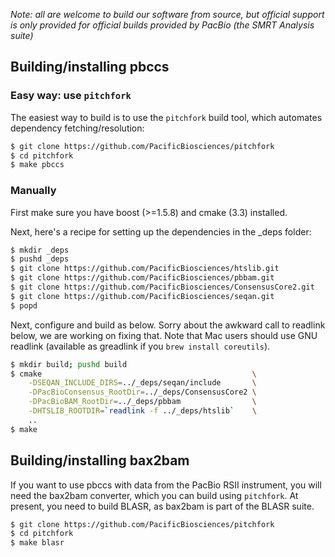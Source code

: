 *Note: all are welcome to build our software from source, but official
 support is only provided for official builds provided by PacBio
 (the SMRT Analysis suite)*

## Building/installing pbccs

### Easy way: use `pitchfork`

The easiest way to build is to use the `pitchfork` build tool, which
automates dependency fetching/resolution:

  ```sh
  $ git clone https://github.com/PacificBiosciences/pitchfork
  $ cd pitchfork
  $ make pbccs
  ```

### Manually

First make sure you have boost (>=1.5.8) and cmake (3.3) installed.

Next, here's a recipe for setting up the dependencies in the
_deps folder:

  ```sh
  $ mkdir _deps
  $ pushd _deps
  $ git clone https://github.com/PacificBiosciences/htslib.git
  $ git clone https://github.com/PacificBiosciences/pbbam.git
  $ git clone https://github.com/PacificBiosciences/ConsensusCore2.git
  $ git clone https://github.com/PacificBiosciences/seqan.git
  $ popd
  ```

Next, configure and build as below.  Sorry about the awkward call to
readlink below, we are working on fixing that.  Note that Mac users
should use GNU readlink (available as greadlink if you `brew install
coreutils`).

  ```sh
  $ mkdir build; pushd build
  $ cmake                                               \
      -DSEQAN_INCLUDE_DIRS=../_deps/seqan/include       \
      -DPacBioConsensus_RootDir=../_deps/ConsensusCore2 \
      -DPacBioBAM_RootDir=../_deps/pbbam                \
      -DHTSLIB_ROOTDIR=`readlink -f ../_deps/htslib`    \
      ..
  $ make
  ```

## Building/installing bax2bam

If you want to use pbccs with data from the PacBio RSII instrument,
you will need the bax2bam converter, which you can build using
`pitchfork`.  At present, you need to build BLASR, as bax2bam is part
of the BLASR suite.

  ```sh
  $ git clone https://github.com/PacificBiosciences/pitchfork
  $ cd pitchfork
  $ make blasr
  ```
